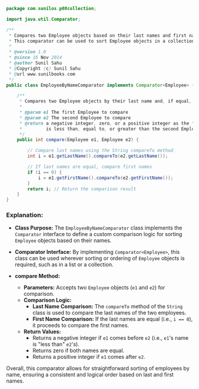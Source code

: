 
```java
package com.sunilos.p08collection;

import java.util.Comparator;

/**
 * Compares two Employee objects based on their last names and first names.
 * This comparator can be used to sort Employee objects in a collection.
 * 
 * @version 1.0
 * @since 16 Nov 2014
 * @author Sunil Sahu
 * @Copyright (c) Sunil Sahu
 * @url www.sunilbooks.com
 */
public class EmployeeByNameComparator implements Comparator<Employee> {

    /**
     * Compares two Employee objects by their last name and, if equal, by their first name.
     * 
     * @param e1 The first Employee to compare
     * @param e2 The second Employee to compare
     * @return a negative integer, zero, or a positive integer as the first Employee
     *         is less than, equal to, or greater than the second Employee, respectively.
     */
    public int compare(Employee e1, Employee e2) {

        // Compare last names using the String compareTo method
        int i = e1.getLastName().compareTo(e2.getLastName());

        // If last names are equal, compare first names
        if (i == 0) {
            i = e1.getFirstName().compareTo(e2.getFirstName());
        }
        return i; // Return the comparison result
    }
}
```

### Explanation:

- **Class Purpose:** The `EmployeeByNameComparator` class implements the `Comparator` interface to define a custom comparison logic for sorting `Employee` objects based on their names.

- **Comparator Interface:** By implementing `Comparator<Employee>`, this class can be used wherever sorting or ordering of `Employee` objects is required, such as in a list or a collection.

- **compare Method:**
  - **Parameters:** Accepts two `Employee` objects (`e1` and `e2`) for comparison.
  - **Comparison Logic:**
    - **Last Name Comparison:** The `compareTo` method of the `String` class is used to compare the last names of the two employees.
    - **First Name Comparison:** If the last names are equal (i.e., `i == 0`), it proceeds to compare the first names.
  - **Return Values:** 
    - Returns a negative integer if `e1` comes before `e2` (i.e., `e1`'s name is "less than" `e2`'s).
    - Returns zero if both names are equal.
    - Returns a positive integer if `e1` comes after `e2`.

Overall, this comparator allows for straightforward sorting of employees by name, ensuring a consistent and logical order based on last and first names.
